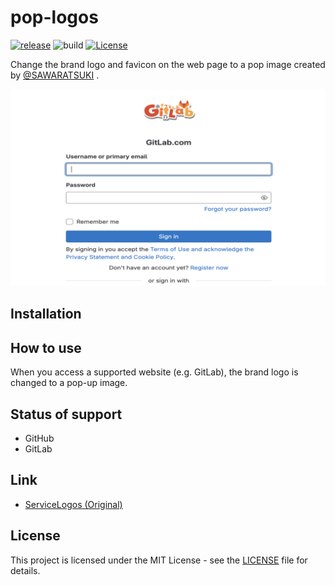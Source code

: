 # pop-logos

[![release](https://badgen.net/github/release/ryohidaka/pop-logos)](https://github.com/ryohidaka/pop-logos/releases/)
![build](https://github.com/ryohidaka/pop-logos/workflows/Build/badge.svg)
[![License](https://img.shields.io/badge/license-MIT-blue.svg)](https://opensource.org/licenses/MIT)

Change the brand logo and favicon on the web page to a pop image created by [@SAWARATSUKI](https://github.com/SAWARATSUKI) .

![Sample](./docs/images/sample/gitlab.png)

## Installation

<!-- [<img src="./docs/images/store/chrome-web-store.png" alt="Available in the Chrome Web Store" width="248" />](https://chromewebstore.google.com/...) -->
<!-- [<img src="./docs/images/store/firefox-add-ons.png" alt="Firefox Browser ADD-ONS" width="248" />](https://addons.mozilla.org/...) -->
<!-- [<img src="./docs/images/store/microsoft.webp" alt="Microsoft Edge Addons" width="248" />](https://microsoftedge.microsoft.com/...) -->

## How to use

When you access a supported website (e.g. GitLab), the brand logo is changed to a pop-up image.

## Status of support

- GitHub
- GitLab

## Link

- [ServiceLogos (Original)](https://github.com/SAWARATSUKI/ServiceLogos)

## License

This project is licensed under the MIT License - see the [LICENSE](LICENSE) file for details.
